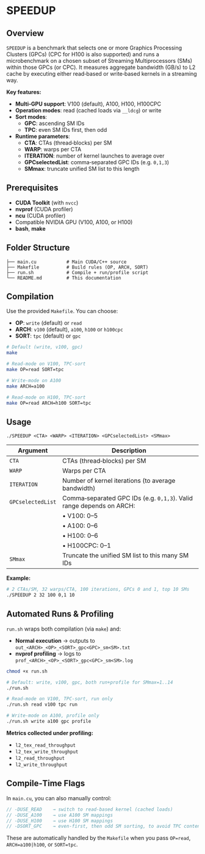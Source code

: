 # SPEEDUP

## Overview

`SPEEDUP` is a benchmark that selects one or more Graphics Processing Clusters (GPCs) (CPC for H100 is also supported) and runs a microbenchmark on a chosen subset of Streaming Multiprocessors (SMs) within those GPCs (or CPC). It measures aggregate bandwidth (GB/s) to L2 cache by executing either read‑based or write‑based kernels in a streaming way.

**Key features:**
- **Multi‑GPU support**: V100 (default), A100, H100, H100CPC
- **Operation modes**: read (cached loads via `__ldcg`) or write
- **Sort modes**:
  - **GPC**: ascending SM IDs
  - **TPC**: even SM IDs first, then odd
- **Runtime parameters**:
  - **CTA**: CTAs (thread‑blocks) per SM
  - **WARP**: warps per CTA
  - **ITERATION**: number of kernel launches to average over
  - **GPCselectedList**: comma‑separated GPC IDs (e.g. `0,1,3`)
  - **SMmax**: truncate unified SM list to this length

## Prerequisites

- **CUDA Toolkit** (with `nvcc`)
- **nvprof** (CUDA profiler)
- **ncu** (CUDA profiler)
- Compatible NVIDIA GPU (V100, A100, or H100)
- **bash**, **make**

## Folder Structure

```
├── main.cu           # Main CUDA/C++ source
├── Makefile          # Build rules (OP, ARCH, SORT)
├── run.sh            # Compile + run/profile script
└── README.md         # This documentation
```

## Compilation

Use the provided `Makefile`. You can choose:

- **OP**: `write` (default) or `read`
- **ARCH**: `v100` (default), `a100`, `h100` or `h100cpc`
- **SORT**: `tpc` (default) or `gpc`

```bash
# Default (write, v100, gpc)
make

# Read‑mode on V100, TPC‑sort
make OP=read SORT=tpc

# Write‑mode on A100
make ARCH=a100

# Read‑mode on H100, TPC‑sort
make OP=read ARCH=h100 SORT=tpc
```

## Usage

```
./SPEEDUP <CTA> <WARP> <ITERATION> <GPCselectedList> <SMmax>
```

| Argument            | Description                                                                                  |
|---------------------|----------------------------------------------------------------------------------------------|
| `CTA`               | CTAs (thread‑blocks) per SM                                                                  |
| `WARP`              | Warps per CTA                                                                                |
| `ITERATION`         | Number of kernel iterations (to average bandwidth)                                           |
| `GPCselectedList`   | Comma‑separated GPC IDs (e.g. `0,1,3`).  Valid range depends on ARCH:                        |
|                     | • V100: 0–5                                                                                  |
|                     | • A100: 0–6                                                                                  |
|                     | • H100: 0–6                                                                                  |
|                     | • H100CPC: 0–1                                                                               |
| `SMmax`             | Truncate the unified SM list to this many SM IDs                                             |

**Example:**

```bash
# 2 CTAs/SM, 32 warps/CTA, 100 iterations, GPCs 0 and 1, top 10 SMs
./SPEEDUP 2 32 100 0,1 10
```

## Automated Runs & Profiling

`run.sh` wraps both compilation (via `make`) and:

- **Normal execution** → outputs to `out_<ARCH>_<OP>_<SORT>_gpc<GPC>_sm<SM>.txt`
- **nvprof profiling** → logs to `prof_<ARCH>_<OP>_<SORT>_gpc<GPC>_sm<SM>.log`

```bash
chmod +x run.sh

# Default: write, v100, gpc, both run+profile for SMmax=1..14
./run.sh

# Read‑mode on V100, TPC‑sort, run only
./run.sh read v100 tpc run

# Write‑mode on A100, profile only
./run.sh write a100 gpc profile
```

**Metrics collected under profiling:**
- `l2_tex_read_throughput`
- `l2_tex_write_throughput`
- `l2_read_throughput`
- `l2_write_throughput`

## Compile‑Time Flags

In `main.cu`, you can also manually control:

```cpp
// -DUSE_READ    → switch to read‑based kernel (cached loads)
// -DUSE_A100    → use A100 SM mappings
// -DUSE_H100    → use H100 SM mappings
// -DSORT_GPC    → even‑first, then odd SM sorting, to avoid TPC contention and check GPC speedup
```

These are automatically handled by the `Makefile` when you pass `OP=read`, `ARCH=a100|h100`, or `SORT=tpc`.
